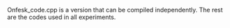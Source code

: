 Onfesk_code.cpp is a version that can be compiled independently.
The rest are the codes used in all experiments. 

